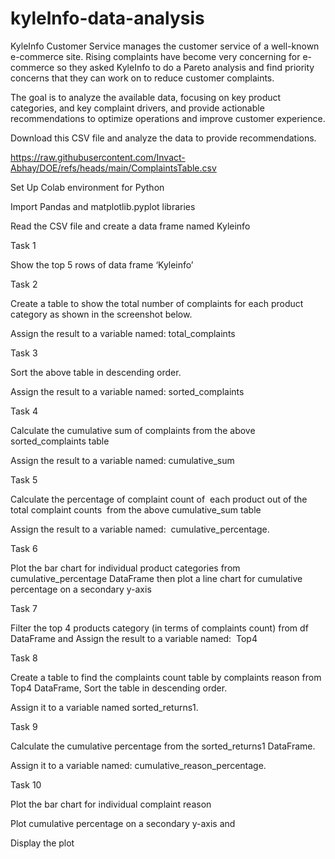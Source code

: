 # kylelnfo-data-analysis


KyleInfo Customer Service manages the customer service of a well-known e-commerce site. Rising complaints have become very concerning for e-commerce so they asked KyleInfo to do a Pareto analysis and find priority concerns that they can work on to reduce customer complaints.

The goal is to analyze the available data, focusing on key product categories, and key complaint drivers, and provide actionable recommendations to optimize operations and improve customer experience.

Download this CSV file and analyze the data to provide recommendations.

https://raw.githubusercontent.com/Invact-Abhay/DOE/refs/heads/main/ComplaintsTable.csv

Set Up Colab environment for Python

Import Pandas and matplotlib.pyplot libraries

Read the CSV file and create a data frame named Kyleinfo

Task 1

Show the top 5 rows of data frame ‘Kyleinfo’

Task 2

Create a table to show the total number of complaints for each product category as shown in the screenshot below. 

Assign the result to a variable named: total_complaints

Task 3

Sort the above table in descending order.

Assign the result to a variable named: sorted_complaints

Task 4

Calculate the cumulative sum of complaints from the above sorted_complaints table

Assign the result to a variable named: cumulative_sum

Task 5

Calculate the percentage of complaint count of  each product out of the total complaint counts  from the above cumulative_sum table

Assign the result to a variable named:  cumulative_percentage.

Task 6

Plot the bar chart for individual product categories from cumulative_percentage DataFrame then plot a line chart for cumulative percentage on a secondary y-axis

Task 7

Filter the top 4 products category (in terms of complaints count) from df DataFrame and Assign the result to a variable named:  Top4

Task 8

Create a table to find the complaints count table by complaints reason from Top4 DataFrame, Sort the table in descending order.

Assign it to a variable named sorted_returns1.

Task 9

Calculate the cumulative percentage from the sorted_returns1 DataFrame.

Assign it to a variable named: cumulative_reason_percentage.

Task 10

Plot the bar chart for individual complaint reason

Plot cumulative percentage on a secondary y-axis and 

Display the plot
